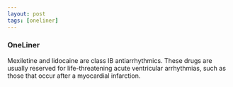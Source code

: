 ```yaml
---
layout: post
tags: [oneliner]
---
```



### OneLiner

Mexiletine and lidocaine are class IB antiarrhythmics. These drugs are usually reserved for life-threatening acute ventricular arrhythmias, such as those that occur after a myocardial infarction.
